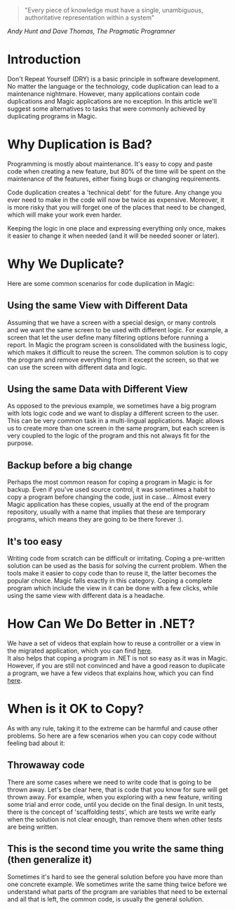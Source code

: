﻿
>"Every piece of knowledge must have a single, unambiguous, authoritative representation within a system"

*Andy Hunt and Dave Thomas, The Pragmatic Programner*

# Introduction
Don't Repeat Yourself (DRY) is a basic principle in software development. No matter the language or the technology, code duplication can lead to a maintenance nightmare.
However, many applications contain code duplications and Magic applications are no exception.
In this article we'll suggest some alternatives to tasks that were commonly achieved by duplicating programs in Magic.

# Why Duplication is Bad?
Programming is mostly about maintenance. It's easy to copy and paste code when creating a new feature, but 80% of the time will be spent on the maintenance of the features, either fixing bugs or changing requirements.

Code duplication creates a 'technical debt' for the future. Any change you ever need to make in the code will now be twice as expensive. Moreover, it is more risky that you will forget one of the places that need to be changed, which will make your work even harder.

Keeping the logic in one place and expressing everything only once, makes it easier to change it when needed (and it will be needed sooner or later).


# Why We Duplicate?
Here are some common scenarios for code duplication in Magic:
  ## Using the same View with Different Data
Assuming that we have a screen with a special design, or many controls and we want the same screen to be used with different logic.
For example, a screen that let the user define many filtering options before running a report. In Magic the program screen is consolidated with the business logic, which makes it difficult to reuse the screen.
The common solution is to copy the program and remove everything from it except the screen, so that we can use the screen with different data and logic.
  ## Using the same Data with Different View  
As opposed to the previous example, we sometimes have a big program with lots logic code and we want to display a different screen to the user.
This can be very common task in a multi-lingual applications. Magic allows us to create more than one screen in the same program, but each screen is very coupled to the logic of the program and this not always fit for the purpose.
  ## Backup before a big change
Perhaps the most common reason for coping a program in Magic is for backup. Even if you've used source control, it was sometimes a habit to copy a program before changing the code, just in case...
Almost every Magic application has these copies, usually at the end of the program repository, usually with a name that implies that these are temporary programs, which means they are going to be there forever :).

  ## It's too easy 
Writing code from scratch can be difficult or irritating. Coping a pre-written solution can be used as the basis for solving the current problem.
When the tools make it easier to copy code than to reuse it, the latter becomes the popular choice. Magic falls exactly in this category. Coping a complete program which include the view in it can be done with a few clicks, while using the same view with different data is a headache.

# How Can We Do Better in .NET?
We have a set of videos that explain how to reuse a controller or a view in the migrated application, which you can find [here](http://localhost:8083/creating-reusable-views-and-controllers.html).  
It also helps that coping a program in .NET is not so easy as it was in Magic. However, if you are still not convinced and have a good reason to duplicate a program, we have a few videos that explains how, which you can find [here](http://doc.fireflymigration.com/duplicating-controllers.html).


# When is it OK to Copy?
As with any rule, taking it to the extreme can be harmful and cause other problems. So here are a few scenarios when you can copy code without feeling bad about it:
## Throwaway code
There are some cases where we need to write code that is going to be thrown away. Let's be clear here, that is code that you know for sure will get thrown away.
For example, when you exploring with a new feature, writing some trial and error code, until you decide on the final design.
 In unit tests, there is the concept of 'scaffolding tests', which are tests we write early when the solution is not clear enough, than remove them when other tests are being written.

## This is the second time you write the same thing (then generalize it)
Sometimes it's hard to see the general solution before you have more than one concrete example.
We sometimes write the same thing twice before we understand what parts of the program are variables that need to be external and all that is left, the common code, is usually the general solution.